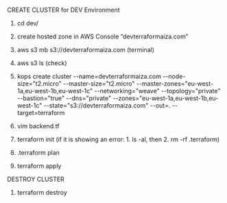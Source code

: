 CREATE CLUSTER for DEV Environment

1. cd dev/

2. create hosted zone in AWS Console “devterraformaiza.com”

3. aws s3 mb s3://devterraformaiza.com  (terminal)

4. aws s3 ls  (check)

5. kops create cluster --name=devterraformaiza.com --node-size="t2.micro" --master-size="t2.micro" --master-zones="eu-west-1a,eu-west-1b,eu-west-1c" --networking="weave" --topology="private" --bastion="true" --dns="private" --zones="eu-west-1a,eu-west-1b,eu-west-1c" --state="s3://devterraformaiza.com" --out=. --target=terraform

6. vim backend.tf

7. terraform init (if it is showing an error: 1. ls -al, then 2. rm -rf .terraform)

8. .terraform plan

9. terraform apply


DESTROY CLUSTER

1. terraform destroy
